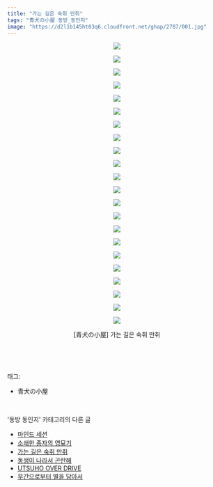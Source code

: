 ```yaml
---
title: "가는 길은 숙취 만취"
tags: "青犬の小屋 동방_동인지"
image: "https://d2l1b145ht03q6.cloudfront.net/ghap/2787/001.jpg"
---
```

<div class="article">
<p style="text-align: center; clear: none; float: none;"><img src="{{ site.imgserver1 }}/ghap/2787/001.jpg"/></p>
<p style="text-align: center; clear: none; float: none;"><img src="{{ site.imgserver1 }}/ghap/2787/002.jpg"/></p>
<p style="text-align: center; clear: none; float: none;"><img src="{{ site.imgserver1 }}/ghap/2787/003.jpg"/></p>
<p style="text-align: center; clear: none; float: none;"><img src="{{ site.imgserver1 }}/ghap/2787/004.jpg"/></p>
<p style="text-align: center; clear: none; float: none;"><img src="{{ site.imgserver1 }}/ghap/2787/005.jpg"/></p>
<p style="text-align: center; clear: none; float: none;"><img src="{{ site.imgserver1 }}/ghap/2787/006.jpg"/></p>
<p style="text-align: center; clear: none; float: none;"><img src="{{ site.imgserver1 }}/ghap/2787/007.jpg"/></p>
<p style="text-align: center; clear: none; float: none;"><img src="{{ site.imgserver1 }}/ghap/2787/008.jpg"/></p>
<p style="text-align: center; clear: none; float: none;"><img src="{{ site.imgserver1 }}/ghap/2787/009.jpg"/></p>
<p style="text-align: center; clear: none; float: none;"><img src="{{ site.imgserver1 }}/ghap/2787/010.jpg"/></p>
<p style="text-align: center; clear: none; float: none;"><img src="{{ site.imgserver1 }}/ghap/2787/011.jpg"/></p>
<p style="text-align: center; clear: none; float: none;"><img src="{{ site.imgserver1 }}/ghap/2787/012.jpg"/></p>
<p style="text-align: center; clear: none; float: none;"><img src="{{ site.imgserver1 }}/ghap/2787/013.jpg"/></p>
<p style="text-align: center; clear: none; float: none;"><img src="{{ site.imgserver1 }}/ghap/2787/014.jpg"/></p>
<p style="text-align: center; clear: none; float: none;"><img src="{{ site.imgserver1 }}/ghap/2787/015.jpg"/></p>
<p style="text-align: center; clear: none; float: none;"><img src="{{ site.imgserver1 }}/ghap/2787/016.jpg"/></p>
<p style="text-align: center; clear: none; float: none;"><img src="{{ site.imgserver1 }}/ghap/2787/017.jpg"/></p>
<p style="text-align: center; clear: none; float: none;"><img src="{{ site.imgserver1 }}/ghap/2787/018.jpg"/></p>
<p style="text-align: center; clear: none; float: none;"><img src="{{ site.imgserver1 }}/ghap/2787/019.jpg"/></p>
<p style="text-align: center; clear: none; float: none;"><img src="{{ site.imgserver1 }}/ghap/2787/020.jpg"/></p>
<p style="text-align: center; clear: none; float: none;"><img src="{{ site.imgserver1 }}/ghap/2787/021.jpg"/></p>
<p style="text-align: center; clear: none; float: none;"><img src="{{ site.imgserver1 }}/ghap/2787/022.jpg"/></p>
<p style="text-align: center; clear: none; float: none;">[青犬の小屋] 가는 길은 숙취 만취</p>
<p><br/></p>
</div><br/>
<div class="tagTrail">
<p>태그: </p>
<ul>
<li>青犬の小屋</li>
</ul>
</div><br/>
<div class="another">
<p>'동방 동인지' 카테고리의 다른 글</p>
<ul>
<li><a href="/ghap_2789">마인드 세션</a></li>
<li><a href="/ghap_2788">소쇄한 종자의 영묘기</a></li>
<li><a href="/ghap_2787">가는 길은 숙취 만취</a></li>
<li><a href="/ghap_2786">동생이 나라서 곤란해</a></li>
<li><a href="/ghap_2785">UTSUHO OVER DRIVE</a></li>
<li><a href="/ghap_2784">무간으로부터 별을 담아서</a></li>
</ul>
</div><br/>
<div class="cb_module cb_fluid">
<div class="cb_wrt cb_profile">
</div><!-- commentList close -->
</div><br/>
